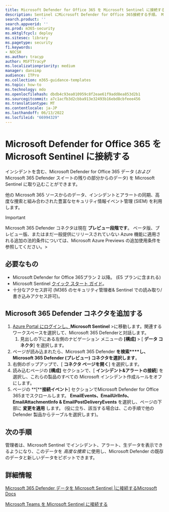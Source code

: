 ```yaml
---
title: Microsoft Defender for Office 365 を Microsoft Sentinel に接続する
description: Sentinel にMicrosoft Defender for Office 365接続する手順。 Microsoft Defender for Office 365 データ (*および* インシデントを含む、Microsoft 365 Defender スイートの残りの部分からのデータ) を Microsoft Sentinel に追加して、セキュリティに 1 つのウィンドウを追加します。
search.product: ''
search.appverid: ''
ms.prod: m365-security
ms.mktglfcycl: deploy
ms.sitesec: library
ms.pagetype: security
f1.keywords:
- NOCSH
ms.author: tracyp
author: MSFTTracyP
ms.localizationpriority: medium
manager: dansimp
audience: ITPro
ms.collection: m365-guidance-templates
ms.topic: how-to
ms.technology: mdo
ms.openlocfilehash: dbdb4c93ea010959c8f2eae61f9add8ea853d2b1
ms.sourcegitcommit: a7c1acfb3d2cbba913e32493b16ebd8cbfeee456
ms.translationtype: MT
ms.contentlocale: ja-JP
ms.lasthandoff: 06/13/2022
ms.locfileid: "66994329"
---
```

# <a name="connect-microsoft-defender-for-office-365-to-microsoft-sentinel"></a>Microsoft Defender for Office 365 を Microsoft Sentinel に接続する

インシデントを含む、Microsoft Defender for Office 365 データ (*および* Microsoft 365 Defender スイートの残りの部分からのデータ) を Microsoft Sentinel に取り込むことができます。

他の Microsoft 365 ソースからのデータ、インシデントとアラートの同期、高度な捜索と組み合わされた豊富なセキュリティ情報イベント管理 (SIEM) を利用します。

> [!IMPORTANT]
> Microsoft 365 Defender コネクタは現在 **プレビュー段階です**。 ベータ版、プレビュー版、またはまだ一般提供にリリースされていない Azure 機能に適用される追加の法的条件については、Microsoft Azure Previews の追加使用条件を参照してください。>

## <a name="what-you-will-need"></a>必要なもの
- Microsoft Defender for Office 365プラン 2 以降。 (E5 プランに含まれる)
- Microsoft Sentinel [クイック スタート ガイド](/azure/sentinel/quickstart-onboard)。
- 十分なアクセス許可 (M365 のセキュリティ管理者& Sentinel での読み取り/書き込みアクセス許可)。

## <a name="add-the-microsoft-365-defender-connector"></a>Microsoft 365 Defender コネクタを追加する
1. [Azure Portal にログインし、](https://portal.azure.com)**Microsoft Sentinel** >に移動します。関連するワークスペースを選択して、Microsoft 365 Defenderと対話します。
    1. 見出しの下にある左側のナビゲーション メニューの **[構成]** > [ **データ コネクタ**] を選択します。
2. ページが読み込まれたら、Microsoft 365 Defender **を検索****し、Microsoft 365 Defender (プレビュー) コネクタを選択します**。
3. 右側のポップアップで、[ **コネクタ ページを開く**] を選択します。
4. 読み込むページの **[構成]** セクションで、[ **インシデント&アラートの接続**] を選択し、これらの製品のすべての Microsoft インシデント作成ルールをオフにします。
5. ページの **[****接続イベント**] セクションでMicrosoft Defender for Office 365までスクロールします。 **EmailEvents、EmailUrlInfo、EmailAttachmentInfo & EmailPostDeliveryEvents** を選択し、ページの下部に **変更を適用** します。 (役に立ち、該当する場合は、この手順で他の Defender 製品からテーブルを選択します)。

## <a name="next-steps"></a>次の手順

管理者は、Microsoft Sentinel でインシデント、アラート、生データを表示できるようになり、このデータを *高度な捜索* に使用し、Microsoft Defender の既存のデータと新しいデータをピボットできます。

## <a name="more-information"></a>詳細情報

[Microsoft 365 Defender データを Microsoft Sentinel |に接続するMicrosoft Docs](/azure/sentinel/connect-microsoft-365-defender?tabs=MDE)

[Microsoft Teams を Microsoft Sentinel に接続する](/microsoftteams/teams-sentinel-guide)
